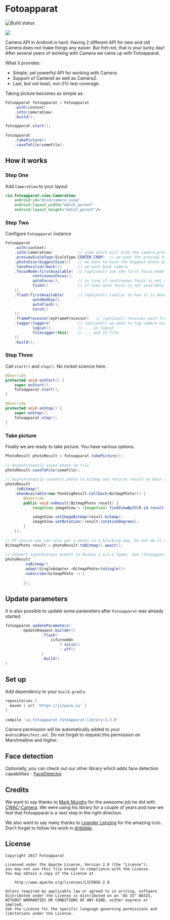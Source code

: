 # Fotoapparat

![Build status](https://travis-ci.org/Fotoapparat/Fotoapparat.svg?branch=master)


![ ](sample/src/main/res/mipmap-xxxhdpi/ic_launcher.png)

Camera API in Android is hard. Having 2 different API for new and old Camera does not make things any easier. But fret not, that is your lucky day! After several years of working with Camera we came up with Fotoapparat.

What it provides:
- Simple, yet powerful API for working with Camera.
- Support of Camera1 as well as Camera2.
- Last, but not least, non 0% test coverage. 


Taking picture becomes as simple as:

```java
Fotoapparat fotoapparat = Fotoapparat
    .with(context)  
    .into(cameraView)
    .build();

fotoapparat.start();
    
fotoapparat
    .takePicture()
    .saveToFile(someFile);
```

## How it works

### Step One

Add `CameraView` to your layout

```xml
<io.fotoapparat.view.CameraView
    android:id="@+id/camera_view"
    android:layout_width="match_parent"
    android:layout_height="match_parent"/>
```

### Step Two

Configure `Fotoapparat` instance

```java
Fotoapparat
    .with(context)  
    .into(cameraView)           // view which will draw the camera preview
    .previewScaleType(ScaleType.CENTER_CROP)  // we want the preview to fill the view  
    .photoSize(biggestSize())   // we want to have the biggest photo possible
    .lensPosition(back())       // we want back camera
    .focusMode(firstAvailable(  // (optional) use the first focus mode which is supported by device
            continuousFocus(),
            autoFocus(),        // in case if continuous focus is not available on device, auto focus will be used
            fixed()             // if even auto focus is not available - fixed focus mode will be used
    ))
    .flash(firstAvailable(      // (optional) similar to how it is done for focus mode, this time for flash
            autoRedEye(),
            autoFlash(),
            torch()
    ))
    .frameProcessor(myFrameProcessor)   // (optional) receives each frame from preview stream
    .logger(loggers(            // (optional) we want to log camera events in 2 places at once
            logcat(),           // ... in logcat
            fileLogger(this)    // ... and to file
    ))
    .build();
```

### Step Three

Call `start()` and `stop()`. No rocket science here.

```java
@Override
protected void onStart() {
    super.onStart();
    fotoapparat.start();
}

@Override
protected void onStop() {
    super.onStop();
    fotoapparat.stop();
}
```

### Take picture

Finally we are ready to take picture. You have various options.

```java
PhotoResult photoResult = fotoapparat.takePicture();
 
// Asynchronously saves photo to file
photoResult.saveToFile(someFile);
 
// Asynchronously converts photo to bitmap and returns result on main thread
photoResult
    .toBitmap()
    .whenAvailable(new PendingResult.Callback<BitmapPhoto>() {
        @Override
        public void onResult(BitmapPhoto result) {
            ImageView imageView = (ImageView) findViewById(R.id.result);

            imageView.setImageBitmap(result.bitmap);
            imageView.setRotation(-result.rotationDegrees);
        }
    });
    
// Of course you can also get a photo in a blocking way. Do not do it on main thread though.
BitmapPhoto result = photoResult.toBitmap().await();
 
// Convert asynchronous events to RxJava 1.x/2.x types. See /fotoapparat-adapters/ module
photoResult
        .toBitmap()
        .adapt(SingleAdapter.<BitmapPhoto>toSingle())
        .subscribe(bitmapPhoto -> {
            
        });
```

## Update parameters

It is also possible to update some parameters after `Fotoapparat` was already started.

```java
fotoapparat.updateParameters(
        UpdateRequest.builder()
                .flash(
                    isTurnedOn 
                        ? torch() 
                        : off()
                )
                .build()
)
```

## Set up

Add dependency to your `build.gradle`

```groovy
repositories {
  maven { url 'https://jitpack.io' }
}
 
compile 'io.fotoapparat.fotoapparat:library:1.3.0'
```

Camera permission will be automatically added to your `AndroidManifest.xml`. Do not forget to request this permission on Marshmallow and higher.

## Face detection

Optionally, you can check out our other library which adds face detection capabilities - [FaceDetector](https://github.com/Fotoapparat/FaceDetector).

## Credits

We want to say thanks to [Mark Murphy](https://github.com/commonsguy) for the awesome job he did with [CWAC-Camera](https://github.com/commonsguy/cwac-camera). We were using his library for a couple of years and now we feel that Fotoapparat is a next step in the right direction.

We also want to say many thanks to [Leander Lenzing](http://leanderlenzing.com/) for the amazing icon. Don't forget to follow his work in [dribbble](https://dribbble.com/leanderlenzing).

## License

```
Copyright 2017 Fotoapparat

Licensed under the Apache License, Version 2.0 (the "License");
you may not use this file except in compliance with the License.
You may obtain a copy of the License at

    http://www.apache.org/licenses/LICENSE-2.0

Unless required by applicable law or agreed to in writing, software
distributed under the License is distributed on an "AS IS" BASIS,
WITHOUT WARRANTIES OR CONDITIONS OF ANY KIND, either express or implied.
See the License for the specific language governing permissions and
limitations under the License.
```
